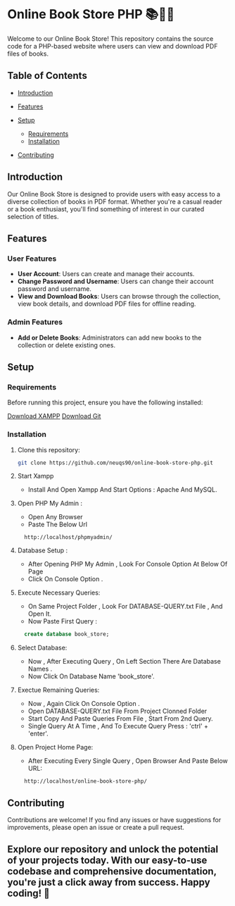 # Online Book Store PHP 📚📕🔖

Welcome to our Online Book Store! This repository contains the source code for a PHP-based website where users can view and download PDF files of books.

## Table of Contents
- [Introduction](#introduction)
- [Features](#features)
- [Setup](#setup)
  - [Requirements](#requirements)
  - [Installation](#installation)
  
- [Contributing](#contributing)


## Introduction

Our Online Book Store is designed to provide users with easy access to a diverse collection of books in PDF format. Whether you're a casual reader or a book enthusiast, you'll find something of interest in our curated selection of titles.

## Features

### User Features

- **User Account**: Users can create and manage their accounts.
- **Change Password and Username**: Users can change their account password and username.
- **View and Download Books**: Users can browse through the collection, view book details, and download PDF files for offline reading.

### Admin Features

- **Add or Delete Books**: Administrators can add new books to the collection or delete existing ones.

## Setup

### Requirements

Before running this project, ensure you have the following installed:

[Download XAMPP](https://sourceforge.net/projects/xampp/)
[Download Git](https://git-scm.com/downloads)

### Installation

1. Clone this repository:

    ```bash
    git clone https://github.com/neuqs90/online-book-store-php.git
    ```

2. Start Xampp

   - Install And Open Xampp And Start Options : Apache And MySQL.
  
3. Open PHP My Admin :

   - Open Any Browser
   - Paste The Below Url
     
   ```URL
     http://localhost/phpmyadmin/
   ```
4. Database Setup :

   - After Opening PHP My Admin , Look For Console Option At Below Of Page
   - Click On Console Option .
  
5. Execute Necessary Queries:

   - On Same Project Folder , Look For DATABASE-QUERY.txt File , And Open It.
   - Now Paste First Query :
     
   ```SQL
     create database book_store;
   ```

6. Select Database:

   - Now , After Executing Query , On Left Section There Are Database Names .
   - Now Click On Database Name 'book_store'.

7. Exectue Remaining Queries:

   - Now , Again Click On Console Option .
   - Open DATABASE-QUERY.txt File From Project Clonned Folder
   - Start Copy And Paste Queries From File , Start From 2nd Query.
   - Single Query At A Time , And To Execute Query Press : 'ctrl' + 'enter'.

8. Open Project Home Page:

   - After Executing Every Single Query , Open Browser And Paste Below URL:
     
   ```URL
     http://localhost/online-book-store-php/
   ```

## Contributing

Contributions are welcome! If you find any issues or have suggestions for improvements, please open an issue or create a pull request.

## Explore our repository and unlock the potential of your projects today. With our easy-to-use codebase and comprehensive documentation, you're just a click away from success. Happy coding! 🚀
